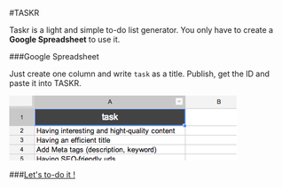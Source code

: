 #TASKR

Taskr is a light and simple to-do list generator. You only have to create a **Google Spreadsheet** to use it. 

###Google Spreadsheet

Just create one column and write `task` as a title. Publish, get the ID and paste it into TASKR.

![Google Spreadsheet](img/spreadsheet.png)

###[Let's to-do it !](http://yago31.github.io/taskr)
